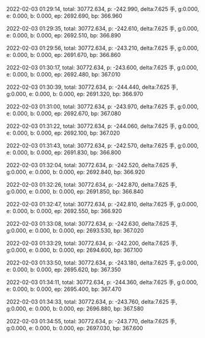 2022-02-03 01:29:14, total: 30772.634, p: -242.990, delta:7.625 手, g:0.000, e: 0.000, b: 0.000, ep: 2692.690, bp: 366.960

2022-02-03 01:29:35, total: 30772.634, p: -242.610, delta:7.625 手, g:0.000, e: 0.000, b: 0.000, ep: 2692.510, bp: 366.890

2022-02-03 01:29:56, total: 30772.634, p: -243.210, delta:7.625 手, g:0.000, e: 0.000, b: 0.000, ep: 2691.670, bp: 366.860

2022-02-03 01:30:17, total: 30772.634, p: -243.600, delta:7.625 手, g:0.000, e: 0.000, b: 0.000, ep: 2692.480, bp: 367.010

2022-02-03 01:30:39, total: 30772.634, p: -244.440, delta:7.625 手, g:0.000, e: 0.000, b: 0.000, ep: 2691.320, bp: 366.970

2022-02-03 01:31:00, total: 30772.634, p: -243.970, delta:7.625 手, g:0.000, e: 0.000, b: 0.000, ep: 2692.670, bp: 367.080

2022-02-03 01:31:22, total: 30772.634, p: -244.060, delta:7.625 手, g:0.000, e: 0.000, b: 0.000, ep: 2692.100, bp: 367.020

2022-02-03 01:31:43, total: 30772.634, p: -242.570, delta:7.625 手, g:0.000, e: 0.000, b: 0.000, ep: 2691.830, bp: 366.800

2022-02-03 01:32:04, total: 30772.634, p: -242.520, delta:7.625 手, g:0.000, e: 0.000, b: 0.000, ep: 2692.840, bp: 366.920

2022-02-03 01:32:26, total: 30772.634, p: -242.870, delta:7.625 手, g:0.000, e: 0.000, b: 0.000, ep: 2691.850, bp: 366.840

2022-02-03 01:32:47, total: 30772.634, p: -242.810, delta:7.625 手, g:0.000, e: 0.000, b: 0.000, ep: 2692.550, bp: 366.920

2022-02-03 01:33:08, total: 30772.634, p: -242.630, delta:7.625 手, g:0.000, e: 0.000, b: 0.000, ep: 2693.530, bp: 367.020

2022-02-03 01:33:29, total: 30772.634, p: -242.200, delta:7.625 手, g:0.000, e: 0.000, b: 0.000, ep: 2694.600, bp: 367.100

2022-02-03 01:33:50, total: 30772.634, p: -243.180, delta:7.625 手, g:0.000, e: 0.000, b: 0.000, ep: 2695.620, bp: 367.350

2022-02-03 01:34:11, total: 30772.634, p: -244.360, delta:7.625 手, g:0.000, e: 0.000, b: 0.000, ep: 2695.400, bp: 367.470

2022-02-03 01:34:33, total: 30772.634, p: -243.760, delta:7.625 手, g:0.000, e: 0.000, b: 0.000, ep: 2696.880, bp: 367.580

2022-02-03 01:34:55, total: 30772.634, p: -243.770, delta:7.625 手, g:0.000, e: 0.000, b: 0.000, ep: 2697.030, bp: 367.600
